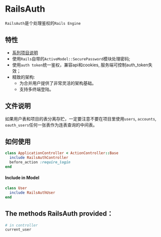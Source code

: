 # RailsAuth

`RailsAuth`是个处理鉴权的`Rails Engine`

## 特性

* [系列项目说明](https://github.com/work-design/work-design)
* 使用`Rails`自带的`ActiveModel::SecurePassword`模块处理密码;
* 使用`auth token`统一鉴权，兼容api和cookies, 服务端可控制auth_token失效；
* 精致的架构:
  - 为合并用户提供了非常灵活的架构基础。
  - 支持多终端登陆。 

## 文件说明
如果用户表和项目的表分离存贮，一定要注意不要在项目里使用`users`, `accounts`,  `oauth_users`任何一张表作为连表查询的中间表。

## 如何使用


```ruby
class ApplicationController < ActionController::Base
  include RailsAuthController
  before_action :require_login
end
```

#### Include in Model

```ruby
class User
  include RailsAuthUser
end
```

## The methods RailsAuth provided：

```ruby
# in controller
current_user
```

